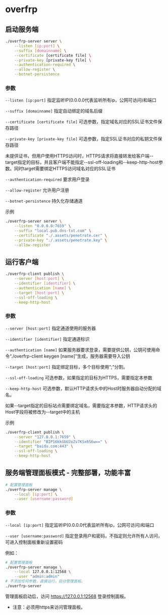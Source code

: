 # overfrp
## 启动服务端
```bash
./overfrp-server server \
    --listen [ip:port] \
    --suffix [domainname] \
    --certificate [certificate file] \
    --private-key [private-key file] \
    --authentication-required \
    --allow-register \
    --botnet-persistence
```

### 参数
```--listen [ip:port]``` 指定监听IP(0.0.0.0代表监听所有ip，公网可访问)和端口

```--suffix [domainname]``` 指定自动绑定的域名后缀

```--certificate [certificate file]``` 可选参数，指定域名对应的SSL证书文件保存路径

```--private-key [private-key file]``` 可选参数，指定SSL证书对应的私钥文件保存路径

未提供证书，但用户使用HTTPS访问时，HTTPS请求将直接转发给客户端--target指定的目标，并且客户端不能指定--ssl-off-loading和--keep-http-host参数。同时target需要绑定HTTPS访问域名对应的SSL证书

```--authentication-required``` 要求用户登录

```--allow-register``` 允许用户注册

```--botnet-persistence``` 持久化存储通道

示例

```bash
./overfrp-server server \
    --listen "0.0.0.0:7659" \
    --suffix "local.pub.dns-txt.com" \
    --certificate "./.assets/penetrate.cer" \
    --private-key "./.assets/penetrate.key" \
    --allow-register
```

## 运行客户端
```bash
./overfrp-client publish \
    --server [host:port] \
    --identifier [identifier] \
    --authentication [name] \
    --target [host:port] \
    --ssl-off-loading \
    --keep-http-host
```
### 参数
```--server [host:port]``` 指定通道使用的服务器

```--identifier [identifier]``` 指定通道标识

```--authentication [name]``` 如果服务器要求登录，需要提供公钥，公钥可使用命令“./overfrp-client keygen [name]”生成，服务器需要导入公钥
    
```--target [host:port]``` 指定绑定目标，多个目标使用“;”分割。
    
```--ssl-off-loading``` 可选参数，如果指定的目标为HTTPS，需要指定本参数
    
```--keep-http-host``` 可选参数，默认HTTP请求头中的Host时服务器自动分配的域名。

如果--target指定的目标站点需要绑定域名，需要指定本参数，HTTP请求头的Host字段将被修改为--target中的主机
    
示例

```bash
./overfrp-client publish \
    --server "127.0.0.1:7659" \
    --identifier "BIP16kkGbU2oZv7KSx6S6w==" \
    --target "baidu.com:443" \
    --ssl-off-loading \
    --keep-http-host
```


## 服务端管理面板模式 - 完整部署，功能丰富
```bash
# 配置管理面板
./overfrp-server manage \
    --local [ip:port] \
    --user [username:password]
```
### 参数
```--local [ip:port]``` 指定监听IP(0.0.0.0代表监听所有ip，公网可访问)和端口

```--user [username:password]``` 指定登录用户和密码，不指定则允许所有人访问，可进入控制面板重新设置密码

例如：

```bash
# 配置管理面板
./overfrp-server manage \
    --local 127.0.0.1:12568 \
    --user "admin:admin"
# 不添加任何参数，直接运行，启动管理面板。
./overfrp-server
``` 
管理面板启动后，访问 https://127.0.0.1:12568 登录控制面板。

* 注意：必须用https来访问管理面板。
